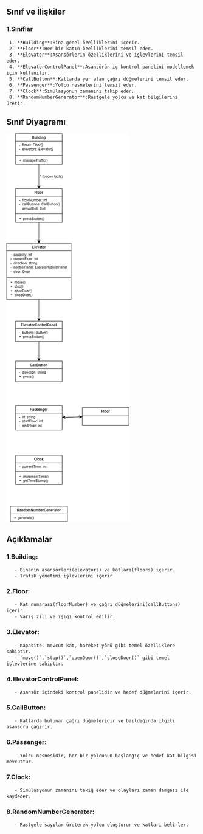 ## Sınıf ve İlişkiler
### 1.Sınıflar
     1. **Building**:Bina genel özelliklerini içerir.
     2. **Floor**:Her bir katın özelliklerini temsil eder.
     3. **Elevator**:Asansörlerin özelliklerini ve işlevlerini temsil eder.
     4. **ElevatorControlPanel**:Asansörün iç kontrol panelini modellemek için kullanılır.
     5. **CallButton**:Katlarda yer alan çağrı düğmelerini temsil eder.
     6. **Passenger**:Yolcu nesnelerini temsil eder.
     7. **Clock**:Simülasyonun zamanını takip eder.
     8. **RandomNumberGenerator**:Rastgele yolcu ve kat bilgilerini üretir.
     
## Sınıf Diyagramı
![Elevator Diyagram](elevatorSimulation.png)

## Açıklamalar
  ### 1.Building:
       - Binanın asansörleri(elevators) ve katları(floors) içerir.
       - Trafik yönetimi işlevlerini içerir
  ### 2.Floor:
       - Kat numarası(floorNumber) ve çağrı düğmelerini(callButtons) içerir.
       - Varış zili ve ışığı kontrol edilir.
  ### 3.Elevator:
       - Kapasite, mevcut kat, hareket yönü gibi temel özelliklere sahiptir.
       - `move()`,`stop()`,`openDoor()`,`closeDoor()` gibi temel işlevlerine sahiptir.
  ### 4.ElevatorControlPanel:
       - Asansör içindeki kontrol panelidir ve hedef düğmelerini içerir.
  ### 5.CallButton:
       - Katlarda bulunan çağrı düğmeleridir ve baıldığında ilgili asansörü çağırır.
  ### 6.Passenger:
       - Yolcu nesnesidir, her bir yolcunun başlangıç ve hedef kat bilgisi mevcuttur.
  ### 7.Clock:
       - Simülasyonun zamanını takiğ eder ve olayları zaman damgası ile kaydeder.
  ### 8.RandomNumberGenerator:
       - Rastgele sayılar üreterek yolcu oluşturur ve katları belirler.
